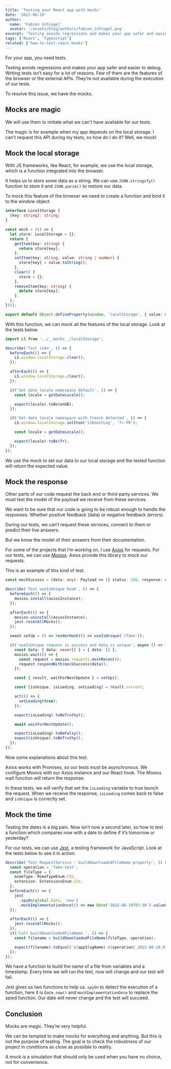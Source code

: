 ```yaml
---
title: 'Testing your React app with mocks'
date: '2022-08-19'
author:
  name: 'Fabien Schlegel'
  avatar: '/assets/blog/authors/fabien_schlegel.png'
excerpt: 'Testing avoids regressions and makes your app safer and easier to debug.'
tags: ['React', 'Typescript']
related: ['how-to-test-react-hooks']
---
```


For your app, you need tests.

Testing avoids regressions and makes your app safer and easier to debug. Writing tests isn’t easy for a lot of reasons. Few of them are the features of the browser or the external APIs. They’re not available during the execution of our tests.

To resolve this issue, we have the mocks.

## Mocks are magic

We will use them to imitate what we can't have available for our tests.

The magic is for example when my app depends on the local storage. I can't request this API during my tests, so how do I do it? Well, we mock!

## Mock the local storage

With JS frameworks, like React, for example, we use the local storage, which is a function integrated into the browser.

It helps us to store some data as a string. We can use `JSON.stringify()` function to store it and `JSON.parse()` to restore our data.

To mock this feature of the browser we need to create a function and bind it to the window object.

```typescript
interface LocalStorage {
  [key: string]: string;
}

const mock = (() => {
  let store: LocalStorage = {};
  return {
    getItem(key: string) {
      return store[key];
    },
    setItem(key: string, value: string | number) {
      store[key] = value.toString();
    },
    clear() {
      store = {};
    },
    removeItem(key: string) {
      delete store[key];
    },
  };
})();

export default Object.defineProperty(window, 'localStorage', { value: mock });
```

With this function, we can mock all the features of the local storage. Look at the tests below.

```typescript
import LS from '../__mocks__/localStorage';

describe('Test i18n', () => {
  beforeEach(() => {
    LS.window.localStorage.clear();
  });

  afterEach(() => {
    LS.window.localStorage.clear();
  });

  it('Get date locale namespace default', () => {
    const locale = getDateLocale();

    expect(locale).toBe(enGB);
  });

  it('Get date locale namespace with french detected', () => {
    LS.window.localStorage.setItem('i18nextLng', 'fr-FR');

    const locale = getDateLocale();

    expect(locale).toBe(fr);
  });
});
```

We use the mock to set our data to our local storage and the tested function will return the expected value.

## Mock the response

Other parts of our code request the back end or third-party services. We must test the model of the payload we receive from these services.

We want to be sure that our code is going to be robust enough to handle the responses. Whether positive feedback (data) or negative feedback (errors).

During our tests, we can’t request these services, connect to them or predict their live answers.

But we know the model of their answers from their documentation.

For some of the projects that I’m working on, I use [Axios](https://github.com/axios/axios) for requests. For our tests, we can use [Moxios](https://github.com/axios/moxios). Axios provide this library to mock our requests.

This is an example of this kind of test.

```typescript
const mockSuccess = (data: any): Payload => ({ status: 200, response: data });

describe('Test useIsUnique hook', () => {
  beforeEach(() => {
    moxios.install(axiosInstance);
  });

  afterEach(() => {
    moxios.uninstall(axiosInstance);
    jest.resetAllMocks();
  });

  const setUp = () => renderHook(() => useIsUnique('/fake'));

  it('useIsUnique request is success and data is unique', async () => {
    const data: { data: never[] } = { data: [] };
    moxios.wait(() => {
      const request = moxios.requests.mostRecent();
      request.respondWith(mockSuccess(data));
    });

    const { result, waitForNextUpdate } = setUp();

    const [isUnique, isLoading, setLoading] = result.current;

    act(() => {
      setLoading(true);
    });

    expect(isLoading).toBeTruthy();

    await waitForNextUpdate();

    expect(isLoading).toBeFalsy();
    expect(isUnique).toBeTruthy();
  });
});
```

Now some explanations about this test.

Axios works with Promises, so our tests must be asynchronous. We configure Moxios with our Axios instance and our React hook. The Moxios wait function will return the response.

In these tests, we will verify that set the `isLoading` variable to true launch the request. When we receive the response, `isLoading` comes back to false and `isUnique` is correctly set.

## Mock the time

Testing the dates is a big pain. Now isn’t now a second later, so how to test a function which compares now with a date to define if it’s tomorrow or yesterday?

For our tests, we can use [Jest](https://jestjs.io/), a testing framework for JavaScript. Look at the tests below to see it in action.

```typescript
describe('Test RequestService - buildDownloadedFileName property', () => {
  const operation = 'fake-test';
  const fileType = {
    mimeType: MimeTypeEnum.CSV,
    extension: ExtensionsEnum.CSV,
  };
  beforeEach(() => {
    jest
      .spyOn(global.Date, 'now')
      .mockImplementationOnce(() => new Date('2022-08-19T07:30').valueOf());
  });

  afterEach(() => {
    jest.resetAllMocks();
  });
  it('Call buildDownloadedFileName ', () => {
    const filename = buildDownloadedFileName(fileType, operation);

    expect(filename).toEqual(`${appSlugName}-${operation}_2022-08-19_07-30.${fileType.extension}`);
  });
});
```

We have a function to build the name of a file from variables and a timestamp. Every time we will run the test, now will change and our test will fail.

Jest gives us two functions to help us. `spyOn` to detect the execution of a function, here it is `Date.now()` and `mockImplementationOnce` to replace the spied function. Our date will never change and the test will succeed.

## Conclusion

Mocks are magic. They’re very helpful.

We can be tempted to make mocks for everything and anything. But this is not the purpose of testing. The goal is to check the robustness of our project in conditions as close as possible to reality.

A mock is a simulation that should only be used when you have no choice, not for convenience.
